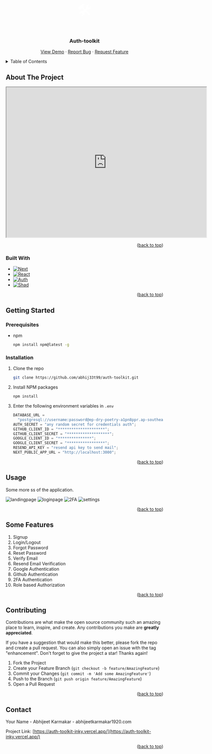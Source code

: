 <!-- Improved compatibility of back to top link: See: https://github.com/othneildrew/Best-README-Template/pull/73 -->

<a name="readme-top"></a>

<!--
*** Thanks for checking out the Best-README-Template. If you have a suggestion
*** that would make this better, please fork the repo and create a pull request
*** or simply open an issue with the tag "enhancement".
*** Don't forget to give the project a star!
*** Thanks again! Now go create something AMAZING! :D
-->

<!-- PROJECT SHIELDS -->
<!--
*** I'm using markdown "reference style" links for readability.
*** Reference links are enclosed in brackets [ ] instead of parentheses ( ).
*** See the bottom of this document for the declaration of the reference variables
*** for contributors-url, forks-url, etc. This is an optional, concise syntax you may use.
*** https://www.markdownguide.org/basic-syntax/#reference-style-links
-->

<!-- [![Contributors][contributors-shield]][contributors-url]
[![Forks][forks-shield]][forks-url]
[![Stargazers][stars-shield]][stars-url]
[![Issues][issues-shield]][issues-url]
[![MIT License][license-shield]][license-url]
[![LinkedIn][linkedin-shield]][linkedin-url] -->

<!-- PROJECT LOGO -->
<br />
<div align="center">
    <p class="logo">🛠</p>

<h3 align="center">Auth-toolkit</h3>

  <p align="center">
    <a href="https://auth-toolkit-inky.vercel.app/">View Demo</a>
    ·
    <a href="https://github.com/abhij33t99/auth-toolkit/issues">Report Bug</a>
    ·
    <a href="https://github.com/abhij33t99/auth-toolkit/issues">Request Feature</a>
  </p>
</div>

<!-- TABLE OF CONTENTS -->
<details>
  <summary>Table of Contents</summary>
  <ol>
    <li>
      <a href="#about-the-project">About The Project</a>
      <ul>
        <li><a href="#built-with">Built With</a></li>
      </ul>
    </li>
    <li>
      <a href="#getting-started">Getting Started</a>
      <ul>
        <li><a href="#prerequisites">Prerequisites</a></li>
        <li><a href="#installation">Installation</a></li>
      </ul>
    </li>
    <li><a href="#usage">Usage</a></li>
    <li><a href="#roadmap">Roadmap</a></li>
    <li><a href="#contributing">Contributing</a></li>
    <!-- <li><a href="#license">License</a></li> -->
    <li><a href="#contact">Contact</a></li>
    <!-- <li><a href="#acknowledgments">Acknowledgments</a></li> -->
  </ol>
</details>

<!-- ABOUT THE PROJECT -->

## About The Project

<iframe src="https://drive.google.com/file/d/1OhzybVGqFANZA8yaygTroDVu9RkkEnz7/preview" width="640" height="480" allow="autoplay"></iframe>

<p align="right">(<a href="#readme-top">back to top</a>)</p>

### Built With

- [![Next][Next.js]][Next-url]
- [![React][React.js]][React-url]
- [![Auth][Auth.js]][Auth-url]
- [![Shad][shadcn-l]][shadcn]

<p align="right">(<a href="#readme-top">back to top</a>)</p>

<!-- GETTING STARTED -->

## Getting Started

### Prerequisites

- npm
  ```sh
  npm install npm@latest -g
  ```

### Installation

1. Clone the repo
   ```sh
   git clone https://github.com/abhij33t99/auth-toolkit.git
   ```
2. Install NPM packages
   ```sh
   npm install
   ```
3. Enter the following environment variables in `.env`
   ```js
   DATABASE_URL =
     "postgresql://username:password@ep-dry-poetry-a1pn8ppr.ap-southeast-1.aws.neon.tech/dName?sslmode=require";
   AUTH_SECRET = "any random secret for credentials auth";
   GITHUB_CLIENT_ID = "*********************";
   GITHUB_CLIENT_SECRET = "*******************";
   GOOGLE_CLIENT_ID = "***************";
   GOOGLE_CLIENT_SECRET = "*****************";
   RESEND_API_KEY = "resend api key to send mail";
   NEXT_PUBLIC_APP_URL = "http://localhost:3000";
   ```

<p align="right">(<a href="#readme-top">back to top</a>)</p>

<!-- USAGE EXAMPLES -->

## Usage

Some more ss of the application.

<img src="https://ibb.co/k32rkrp" alt="landingpage"/>
<img src="https://ibb.co/d05QYtT" alt="loginpage"/>
<img src="https://ibb.co/Nr8x3GM" alt="2FA"/>
<img src="https://ibb.co/qdMYN4R" alt="settings"/>

<p align="right">(<a href="#readme-top">back to top</a>)</p>

<!-- ROADMAP -->

## Some Features

1. Signup
2. Login/Logout
3. Forgot Password
4. Reset Password
5. Verify Email
6. Resend Email Verification
7. Google Authentication
8. Github Authentication
9. 2FA Authentication
10. Role based Authorization

<p align="right">(<a href="#readme-top">back to top</a>)</p>

<!-- CONTRIBUTING -->

## Contributing

Contributions are what make the open source community such an amazing place to learn, inspire, and create. Any contributions you make are **greatly appreciated**.

If you have a suggestion that would make this better, please fork the repo and create a pull request. You can also simply open an issue with the tag "enhancement".
Don't forget to give the project a star! Thanks again!

1. Fork the Project
2. Create your Feature Branch (`git checkout -b feature/AmazingFeature`)
3. Commit your Changes (`git commit -m 'Add some AmazingFeature'`)
4. Push to the Branch (`git push origin feature/AmazingFeature`)
5. Open a Pull Request

<p align="right">(<a href="#readme-top">back to top</a>)</p>

<!-- LICENSE

## License

Distributed under the MIT License. See `LICENSE.txt` for more information.

<p align="right">(<a href="#readme-top">back to top</a>)</p> -->

<!-- CONTACT -->

## Contact

Your Name - Abhijeet Karmakar - abhijeetkarmakar1920.com

Project Link: [https://auth-toolkit-inky.vercel.app/](https://auth-toolkit-inky.vercel.app/)

<p align="right">(<a href="#readme-top">back to top</a>)</p>

<!-- ACKNOWLEDGMENTS -->

<!-- ## Acknowledgments

- []()
- []()
- []()

<p align="right">(<a href="#readme-top">back to top</a>)</p> -->

<!-- MARKDOWN LINKS & IMAGES -->
<!-- https://www.markdownguide.org/basic-syntax/#reference-style-links -->

[contributors-shield]: https://img.shields.io/github/contributors/github_username/repo_name.svg?style=for-the-badge
[contributors-url]: https://github.com/abhij33t99/auth-toolkit/graphs/contributors
[forks-shield]: https://img.shields.io/github/forks/github_username/repo_name.svg?style=for-the-badge
[forks-url]: https://github.com/abhij33t99/auth-toolkit/network/members
[stars-shield]: https://img.shields.io/github/stars/github_username/repo_name.svg?style=for-the-badge
[stars-url]: https://github.com/abhij33t99/auth-toolkit/stargazers
[issues-shield]: https://img.shields.io/github/issues/github_username/repo_name.svg?style=for-the-badge
[issues-url]: https://github.com/abhij33t99/auth-toolkit/issues
[license-shield]: https://img.shields.io/github/license/github_username/repo_name.svg?style=for-the-badge
[license-url]: https://github.com/abhij33t99/auth-toolkit/blob/master/LICENSE.txt
[linkedin-shield]: https://img.shields.io/badge/-LinkedIn-black.svg?style=for-the-badge&logo=linkedin&colorB=555
[linkedin-url]: https://linkedin.com/in/linkedin_username
[product-screenshot]: images/screenshot.png
[Next.js]: https://img.shields.io/badge/next.js-000000?style=for-the-badge&logo=nextdotjs&logoColor=white
[Next-url]: https://nextjs.org/
[React.js]: https://img.shields.io/badge/React-20232A?style=for-the-badge&logo=react&logoColor=61DAFB
[React-url]: https://reactjs.org/
[Auth.js]: https://img.shields.io/badge/Auth.js-35495E?style=for-the-badge&logo=vuedotjs&logoColor=4FC08D
[Auth-url]: https://authjs.dev/
[Angular.io]: https://img.shields.io/badge/Angular-DD0031?style=for-the-badge&logo=angular&logoColor=white
[Angular-url]: https://angular.io/
[Svelte.dev]: https://img.shields.io/badge/Svelte-4A4A55?style=for-the-badge&logo=svelte&logoColor=FF3E00
[Svelte-url]: https://svelte.dev/
[Laravel.com]: https://img.shields.io/badge/Laravel-FF2D20?style=for-the-badge&logo=laravel&logoColor=white
[Laravel-url]: https://laravel.com
[Bootstrap.com]: https://img.shields.io/badge/Bootstrap-563D7C?style=for-the-badge&logo=bootstrap&logoColor=white
[Bootstrap-url]: https://getbootstrap.com
[JQuery.com]: https://img.shields.io/badge/jQuery-0769AD?style=for-the-badge&logo=jquery&logoColor=white
[JQuery-url]: https://jquery.com
[shadcn]: https://ui.shadcn.com/
[shadcn-l]: https://img.shields.io/badge/shadcn/ui-black

<!-- --------------- STYLES --------------------- -->
<style>

.logo{
    font-size: 45px;
    color: white;
}
</style>
